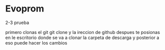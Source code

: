 # Evoprom

2-3 prueba


primero clonas el git
git clone y la ireccion de github
despues te posionas en le escritorio donde se va a clonar la carpeta
de descarga y posterior a eso puede hacer los cambios
